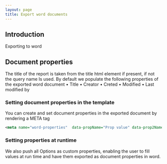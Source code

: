 ```yaml
---
layout: page
title: Export word documents 
---
```


## Introduction
Exporting to word 



## Document properties 
The title of the report is taken from the title html element if present, if not the query name Is used. 
By default we populate the following properties  of the exported word document 
•	Title
•	Creator
•	Creted
•	Modified 
•	Last modified by 


### Setting document properties in the template 
You can create and set document properties in the exported document by rendering a META tag 
```xml
<meta name="word-properties"  data-propName="Prop value" data-prop2Name="prop 2 value"/>
```


### Setting properties at runtime 
We also push all Options as custom properties, enabling the user to fill values at run time and have them exported as document properties in word. 



